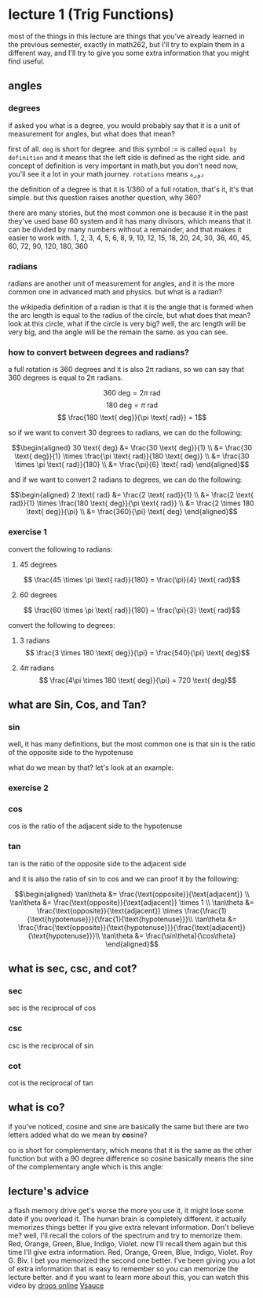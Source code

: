 # lecture 1 (Trig Functions)
most of the things in this lecture are things that you've already learned in the previous semester, exactly in math262, but I'll try to explain them in a different way, and I'll try to give you some extra information that you might find useful.
## angles

### degrees

if asked you what is a degree, you would probably say that it is a unit of measurement for angles, but what does that mean?

first of all. `deg` is short for degree. and this symbol $:=$ is called `equal by definition` and it means that the left side is defined as the right side.
and concept of definition is very important in math,but you don't need now, you'll see it a lot in your math journey. `rotations` means `دورة`

the definition of a degree is that it is 1/360 of a full rotation, that's it, it's that simple. but this question raises another question, why 360?

there are many stories, but the most common one is because it in the past they've used base 60 system and it has many divisors, which means that it can be divided by many numbers without a remainder, and that makes it easier to work with.
1, 2, 3, 4, 5, 6, 8, 9, 10, 12, 15, 18, 20, 24, 30, 36, 40, 45, 60, 72, 90, 120, 180, 360

### radians

radians are another unit of measurement for angles, and it is the more common one in advanced math and physics. but what is a radian?

the wikipedia definition of a radian is that it is the angle that is formed when the arc length is equal to the radius of the circle, but what does that mean?
look at this circle, 
what if the circle is very big? well, the arc length will be very big, and the angle will be the remain the same. as you can see.
### how to convert between degrees and radians?

a full rotation is 360 degrees and it is also 2π radians, so we can say that 360 degrees is equal to 2π radians.

$$ 360 \text{ deg} = 2\pi \text{ rad}$$
$$ 180 \text{ deg} = \pi \text{ rad}$$
$$ \frac{180 \text{ deg}}{\pi \text{ rad}} = 1$$

so if we want to convert 30 degrees to radians, we can do the following:

$$\begin{aligned} 30 \text{ deg} &= \frac{30 \text{ deg}}{1} \\
&= \frac{30 \text{ deg}}{1} \times \frac{\pi \text{ rad}}{180 \text{ deg}} \\
&= \frac{30 \times \pi \text{ rad}}{180} \\
&= \frac{\pi}{6} \text{ rad} \end{aligned}$$

and if we want to convert 2 radians to degrees, we can do the following:

$$\begin{aligned} 2 \text{ rad} &= \frac{2 \text{ rad}}{1} \\
&= \frac{2 \text{ rad}}{1} \times \frac{180 \text{ deg}}{\pi \text{ rad}} \\
&= \frac{2 \times 180 \text{ deg}}{\pi} \\
&= \frac{360}{\pi} \text{ deg} \end{aligned}$$

### exercise 1

convert the following to radians:

1. 45 degrees

$$ \frac{45 \times \pi \text{ rad}}{180} = \frac{\pi}{4} \text{ rad}$$

2. 60 degrees

$$ \frac{60 \times \pi \text{ rad}}{180} = \frac{\pi}{3} \text{ rad}$$

convert the following to degrees:

1. 3 radians
$$ \frac{3 \times 180 \text{ deg}}{\pi} = \frac{540}{\pi} \text{ deg}$$

2. 4$\pi$ radians
$$ \frac{4\pi \times 180 \text{ deg}}{\pi} = 720 \text{ deg}$$

## what are Sin, Cos, and Tan?

### sin

well, it has many definitions, but the most common one is that
sin is the ratio of the opposite side to the hypotenuse

what do we mean by that? let's look at an example:

### exercise 2

### cos

cos is the ratio of the adjacent side to the hypotenuse

### tan

tan is the ratio of the opposite side to the adjacent side

and it is also the ratio of sin to cos and we can proof it by the following:

$$\begin{aligned} \tan\theta &= \frac{\text{opposite}}{\text{adjacent}} \\
\tan\theta &= \frac{\text{opposite}}{\text{adjacent}} \times 1 \\
\tan\theta &= \frac{\text{opposite}}{\text{adjacent}} \times \frac{\frac{1}{\text{hypotenuse}}}{\frac{1}{\text{hypotenuse}}}\\
\tan\theta &= \frac{\frac{\text{opposite}}{\text{hypotenuse}}}{\frac{\text{adjacent}}{\text{hypotenuse}}}\\
\tan\theta &= \frac{\sin\theta}{\cos\theta} \end{aligned}$$

## what is sec, csc, and cot?

### sec

sec is the reciprocal of cos

### csc

csc is the reciprocal of sin

### cot

cot is the reciprocal of tan
## what is co?

if you've noticed, cosine and sine are basically the same but there are two letters added what do we mean by **co**sine?

co is short for complementary, which means that it is the same as the other function but with a 90 degree difference
so cosine basically means the sine of the complementary angle which is this angle:

## lecture's advice

a flash memory drive get's worse the more you use it, it might lose some date if you overload it. The human brain is completely different. it actually memorizes things better if you give extra relevant information. Don't believe me? well, I'll recall the colors of the spectrum and try to memorize them. Red, Orange, Green, Blue, Indigo, Violet. now I'll recall them again but this time I'll give extra information. Red, Orange, Green, Blue, Indigo, Violet. Roy G. Biv. I bet you memorized the second one better.
I've been giving you a lot of extra information that is easy to remember so you can memorize the lecture better.
and if you want to learn more about this, you can watch this video by
[droos online](https://www.youtube.com/watch?v=vnQnqMn4QuI&t=540s)
[Vsauce](https://www.youtube.com/watch?v=UBVV8pch1dM)
